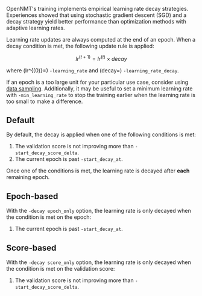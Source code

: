 OpenNMT's training implements empirical learning rate decay strategies. Experiences showed that using stochastic gradient descent (SGD) and a decay strategy yield better performance than optimization methods with adaptive learning rates.

Learning rate updates are always computed at the end of an epoch. When a decay condition is met, the following update rule is applied:

$$lr^{(t+1)} = lr^{(t)} \times decay$$

where \(lr^{(0)}=\) `-learning_rate` and \(decay=\) `-learning_rate_decay`.

If an epoch is a too large unit for your particular use case, consider using [data sampling](sampling.md). Additionally, it may be useful to set a minimum learning rate with `-min_learning_rate` to stop the training earlier when the learning rate is too small to make a difference.

## Default

By default, the decay is applied when one of the following conditions is met:

1. The validation score is not improving more than `-start_decay_score_delta`.
2. The current epoch is past `-start_decay_at`.

Once one of the conditions is met, the learning rate is decayed after **each** remaining epoch.

## Epoch-based

With the `-decay epoch_only` option, the learning rate is only decayed when the condition is met on the epoch:

1. The current epoch is past `-start_decay_at`.

## Score-based

With the `-decay score_only` option, the learning rate is only decayed when the condition is met on the validation score:

1. The validation score is not improving more than `-start_decay_score_delta`.
